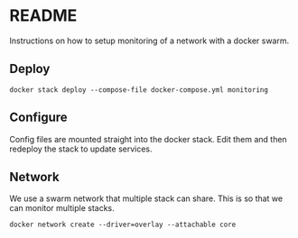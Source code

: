 # README

Instructions on how to setup monitoring of a network with a docker swarm.

## Deploy

```
docker stack deploy --compose-file docker-compose.yml monitoring
```

## Configure

Config files are mounted straight into the docker stack. Edit them and then redeploy the stack to update services.

## Network

We use a swarm network that multiple stack can share. This is so that we can monitor multiple stacks.

```
docker network create --driver=overlay --attachable core
```